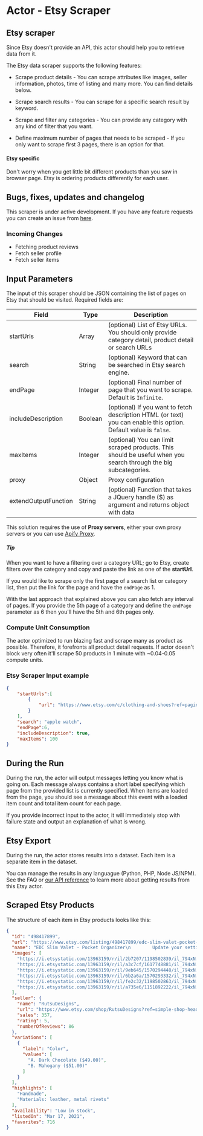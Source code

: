 # Actor - Etsy Scraper

## Etsy scraper

Since Etsy doesn't provide an API, this actor should help you to retrieve data from it.

The Etsy data scraper supports the following features:

- Scrape product details - You can scrape attributes like images, seller information, photos, time of listing and many more. You can find details below.

- Scrape search results - You can scrape for a specific search result by keyword.

- Scrape and filter any categories - You can provide any category with any kind of filter that you want.

- Define maximum number of pages that needs to be scraped - If you only want to scrape first 3 pages, there is an option for that.


#### Etsy specific
Don't worry when you get little bit different products than you saw in browser page. Etsy is ordering products differently for each user.

## Bugs, fixes, updates and changelog
This scraper is under active development. If you have any feature requests you can create an issue from [here](https://github.com/tugkan/etsy-scraper/issues).

### Incoming Changes
- Fetching product reviews
- Fetch seller profile
- Fetch seller items


## Input Parameters

The input of this scraper should be JSON containing the list of pages on Etsy that should be visited. Required fields are:

| Field | Type | Description |
| ----- | ---- | ----------- |
| startUrls | Array | (optional) List of Etsy URLs. You should only provide category detail, product detail or search URLs |
| search | String | (optional) Keyword that can be searched in Etsy search engine. |
| endPage | Integer | (optional) Final number of page that you want to scrape. Default is `Infinite`. |
| includeDescription | Boolean | (optional) If you want to fetch description HTML (or text) you can enable this option. Default value is `false`.  |
| maxItems | Integer | (optional) You can limit scraped products. This should be useful when you search through the big subcategories.|
| proxy | Object | Proxy configuration |
| extendOutputFunction | String | (optional) Function that takes a JQuery handle ($) as argument and returns object with data |
This solution requires the use of **Proxy servers**, either your own proxy servers or you can use <a href="https://www.apify.com/docs/proxy">Apify Proxy</a>.

##### Tip
When you want to have a filtering over a category URL; go to Etsy, create filters over the category and copy and paste the link as one of the **startUrl**.

If you would like to scrape only the first page of a search list or category list, then put the link for the page and have the `endPage` as 1.

With the last approach that explained above you can also fetch any interval of pages. If you provide the 5th page of a category and define the `endPage` parameter as 6 then you'll have the 5th and 6th pages only.

### Compute Unit Consumption
The actor optimized to run blazing fast and scrape many as product as possible. Therefore, it forefronts all product detail requests. If actor doesn't block very often it'll scrape 50 products in 1 minute with ~0.04-0.05 compute units.

### Etsy Scraper Input example
```json
{
	"startUrls":[
		{
			"url": "https://www.etsy.com/c/clothing-and-shoes?ref=pagination&page=4"
		}
	],
	"search": "apple watch",
	"endPage":6,
	"includeDescription": true,
	"maxItems": 100
}

```

## During the Run

During the run, the actor will output messages letting you know what is going on. Each message always contains a short label specifying which page from the provided list is currently specified.
When items are loaded from the page, you should see a message about this event with a loaded item count and total item count for each page.

If you provide incorrect input to the actor, it will immediately stop with failure state and output an explanation of what is wrong.

## Etsy Export

During the run, the actor stores results into a dataset. Each item is a separate item in the dataset.

You can manage the results in any languague (Python, PHP, Node JS/NPM). See the FAQ or <a href="https://www.apify.com/docs/api" target="blank">our API reference</a> to learn more about getting results from this Etsy actor.

## Scraped Etsy Products
The structure of each item in Etsy products looks like this:

```json
{
  "id": "498417899",
  "url": "https://www.etsy.com/listing/498417899/edc-slim-valet-pocket-organizer?ga_order=most_relevant&ga_search_type=all&ga_view_type=gallery&ga_search_query=&ref=sr_gallery-4-29&frs=1&cns=1&col=1",
  "name": "EDC Slim Valet - Pocket Organizer\n        Update your settings",
  "images": [
    "https://i.etsystatic.com/13963159/r/il/2b7207/1198502839/il_794xN.1198502839_olzc.jpg",
    "https://i.etsystatic.com/13963159/r/il/a3c7cf/1617748881/il_794xN.1617748881_1o26.jpg",
    "https://i.etsystatic.com/13963159/r/il/9eb645/1570294448/il_794xN.1570294448_oe8w.jpg",
    "https://i.etsystatic.com/13963159/r/il/6b2a6a/1570293332/il_794xN.1570293332_8z6i.jpg",
    "https://i.etsystatic.com/13963159/r/il/fe2c32/1198502863/il_794xN.1198502863_2baa.jpg",
    "https://i.etsystatic.com/13963159/r/il/a735e6/1151892222/il_794xN.1151892222_95a2.jpg"
  ],
  "seller": {
    "name": "RutsuDesigns",
    "url": "https://www.etsy.com/shop/RutsuDesigns?ref=simple-shop-header-name&listing_id=498417899",
    "sales": 357,
    "rating": 5,
    "numberOfReviews": 86
  },
  "variations": [
    {
      "label": "Color",
      "values": [
        "A. Dark Chocolate ($49.00)",
        "B. Mahogany ($51.00)"
      ]
    }
  ],
  "highlights": [
    "Handmade",
    "Materials: leather, metal rivets"
  ],
  "availability": "Low in stock",
  "listedOn": "Mar 17, 2021",
  "favorites": 716
}

```
